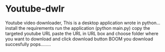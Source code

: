 # Youtube-dwlr
Youtube video downloader, This is a desktop application wrote in python...
install the requirements 
run the application (python main.py)
copy the targeted youtube URL 
paste the URL in URL box and choose folder where you want to download and click download button
BOOM you download succesfully pops........

